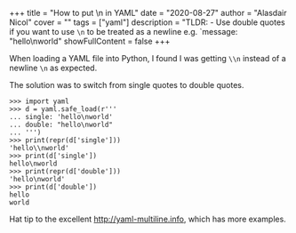 +++
title = "How to put \n in YAML"
date = "2020-08-27"
author = "Alasdair Nicol"
cover = ""
tags = ["yaml"]
description = "TLDR: - Use double quotes if you want to use `\n` to be treated as a newline e.g. `message: "hello\nworld"
showFullContent = false
+++

When loading a YAML file into Python, I found I was getting `\\n` instead of a newline `\n` as expected.

The solution was to switch from single quotes to double quotes.

```
>>> import yaml
>>> d = yaml.safe_load(r'''
... single: 'hello\nworld'
... double: "hello\nworld"
... ''')
>>> print(repr(d['single']))
'hello\\nworld'
>>> print(d['single'])
hello\nworld
>>> print(repr(d['double']))
'hello\nworld'
>>> print(d['double'])
hello
world
```
Hat tip to the excellent http://yaml-multiline.info, which has more examples.
